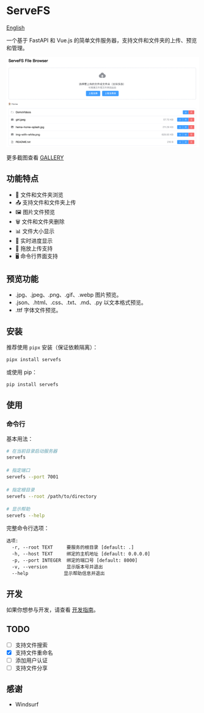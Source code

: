 # ServeFS

[English](README_EN.md)

一个基于 FastAPI 和 Vue.js 的简单文件服务器，支持文件和文件夹的上传、预览和管理。

![screenshot](docs/servefs.png)

更多截图查看 [GALLERY](GALERY.md)

## 功能特点

- 📁 文件和文件夹浏览
- 📤 支持文件和文件夹上传
- 🖼️ 图片文件预览
- 🗑️ 文件和文件夹删除
- 📊 文件大小显示
- 🔄 实时进度显示
- 💫 拖放上传支持
- 🖥️ 命令行界面支持

## 预览功能

- .jpg、.jpeg、.png、.gif、.webp 图片预览。
- .json、.html、.css、.txt、.md、.py 以文本格式预览。
- .ttf 字体文件预览。

## 安装

推荐使用 `pipx` 安装（保证依赖隔离）：

```bash
pipx install servefs
```

或使用 pip：

```bash
pip install servefs
```

## 使用

### 命令行

基本用法：

```bash
# 在当前目录启动服务器
servefs

# 指定端口
servefs --port 7001

# 指定根目录
servefs --root /path/to/directory

# 显示帮助
servefs --help
```

完整命令行选项：

```
选项:
  -r, --root TEXT     要服务的根目录 [default: .]
  -h, --host TEXT     绑定的主机地址 [default: 0.0.0.0]
  -p, --port INTEGER  绑定的端口号 [default: 8000]
  -v, --version       显示版本号并退出
  --help             显示帮助信息并退出
```

## 开发

如果你想参与开发，请查看 [开发指南](DEVELOP.md)。

## TODO

- [ ] 支持文件搜索
- [x] 支持文件重命名
- [ ] 添加用户认证
- [ ] 支持文件分享

## 感谢

- Windsurf